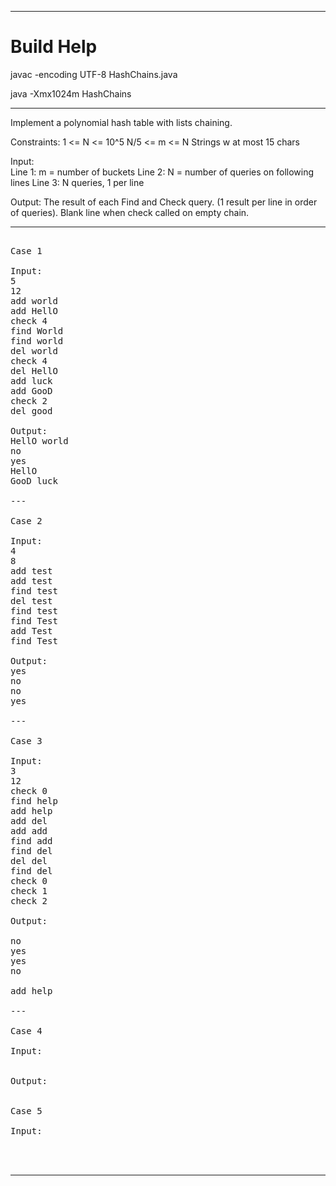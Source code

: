 
***

# Build Help

javac -encoding UTF-8 HashChains.java

java -Xmx1024m HashChains

***

Implement a polynomial hash table with lists chaining.

Constraints: 1 <= N <= 10^5
              N/5 <= m <= N
              Strings w at most 15 chars

Input:  
  Line 1: m = number of buckets
  Line 2: N = number of queries on following lines
  Line 3: N queries, 1 per line

Output: The result of each Find and Check query. (1 result per line in order of queries). Blank line when check called on empty chain.

***

<pre>

Case 1

Input:
5
12
add world
add HellO
check 4
find World
find world
del world
check 4
del HellO
add luck
add GooD
check 2
del good

Output:
HellO world
no
yes
HellO
GooD luck

---

Case 2

Input:  
4
8
add test
add test
find test
del test
find test
find Test
add Test
find Test

Output: 
yes
no
no
yes

---

Case 3

Input: 
3
12
check 0
find help
add help
add del
add add
find add
find del
del del
find del
check 0
check 1
check 2

Output: 

no
yes
yes
no

add help

---

Case 4

Input: 


Output: 


Case 5

Input: 



</pre>

***


